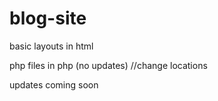 # blog-site

basic layouts in html

php files in php (no updates) //change locations

updates coming soon
